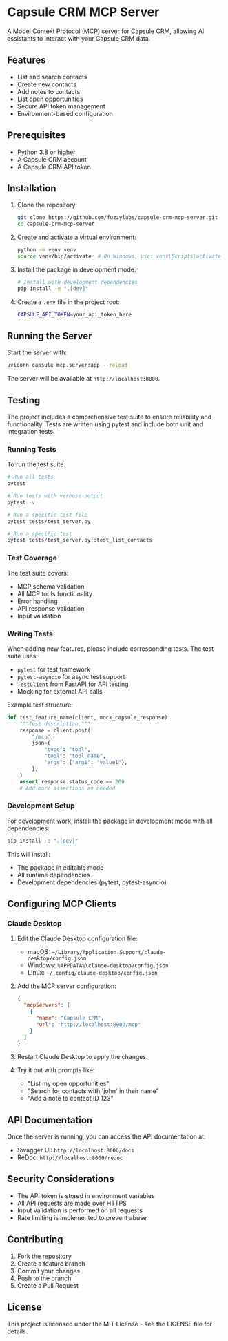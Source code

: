 # Capsule CRM MCP Server

A Model Context Protocol (MCP) server for Capsule CRM, allowing AI assistants to interact with your Capsule CRM data.

## Features

- List and search contacts
- Create new contacts
- Add notes to contacts
- List open opportunities
- Secure API token management
- Environment-based configuration

## Prerequisites

- Python 3.8 or higher
- A Capsule CRM account
- A Capsule CRM API token

## Installation

1. Clone the repository:
   ```bash
   git clone https://github.com/fuzzylabs/capsule-crm-mcp-server.git
   cd capsule-crm-mcp-server
   ```

2. Create and activate a virtual environment:
   ```bash
   python -m venv venv
   source venv/bin/activate  # On Windows, use: venv\Scripts\activate
   ```

3. Install the package in development mode:
   ```bash
   # Install with development dependencies
   pip install -e ".[dev]"
   ```

4. Create a `.env` file in the project root:
   ```bash
   CAPSULE_API_TOKEN=your_api_token_here
   ```

## Running the Server

Start the server with:
```bash
uvicorn capsule_mcp.server:app --reload
```

The server will be available at `http://localhost:8000`.

## Testing

The project includes a comprehensive test suite to ensure reliability and functionality. Tests are written using pytest and include both unit and integration tests.

### Running Tests

To run the test suite:

```bash
# Run all tests
pytest

# Run tests with verbose output
pytest -v

# Run a specific test file
pytest tests/test_server.py

# Run a specific test
pytest tests/test_server.py::test_list_contacts
```

### Test Coverage

The test suite covers:
- MCP schema validation
- All MCP tools functionality
- Error handling
- API response validation
- Input validation

### Writing Tests

When adding new features, please include corresponding tests. The test suite uses:
- `pytest` for test framework
- `pytest-asyncio` for async test support
- `TestClient` from FastAPI for API testing
- Mocking for external API calls

Example test structure:
```python
def test_feature_name(client, mock_capsule_response):
    """Test description."""
    response = client.post(
        "/mcp",
        json={
            "type": "tool",
            "tool": "tool_name",
            "args": {"arg1": "value1"},
        },
    )
    assert response.status_code == 200
    # Add more assertions as needed
```

### Development Setup

For development work, install the package in development mode with all dependencies:
```bash
pip install -e ".[dev]"
```

This will install:
- The package in editable mode
- All runtime dependencies
- Development dependencies (pytest, pytest-asyncio)

## Configuring MCP Clients

### Claude Desktop

1. Edit the Claude Desktop configuration file:
   - macOS: `~/Library/Application Support/claude-desktop/config.json`
   - Windows: `%APPDATA%\claude-desktop/config.json`
   - Linux: `~/.config/claude-desktop/config.json`

2. Add the MCP server configuration:
   ```json
   {
     "mcpServers": [
       {
         "name": "Capsule CRM",
         "url": "http://localhost:8000/mcp"
       }
     ]
   }
   ```

3. Restart Claude Desktop to apply the changes.

4. Try it out with prompts like:
   - "List my open opportunities"
   - "Search for contacts with 'john' in their name"
   - "Add a note to contact ID 123"

## API Documentation

Once the server is running, you can access the API documentation at:
- Swagger UI: `http://localhost:8000/docs`
- ReDoc: `http://localhost:8000/redoc`

## Security Considerations

- The API token is stored in environment variables
- All API requests are made over HTTPS
- Input validation is performed on all requests
- Rate limiting is implemented to prevent abuse

## Contributing

1. Fork the repository
2. Create a feature branch
3. Commit your changes
4. Push to the branch
5. Create a Pull Request

## License

This project is licensed under the MIT License - see the LICENSE file for details.
